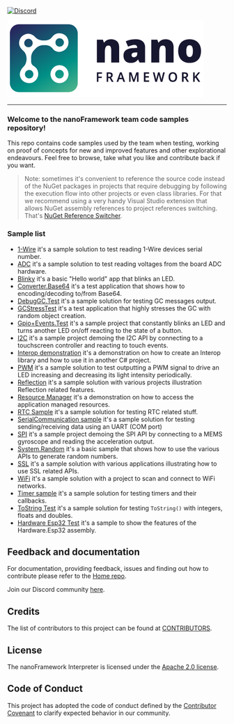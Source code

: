 [![Discord](https://img.shields.io/discord/478725473862549535.svg)](https://discord.gg/gCyBu8T)


![nanoFramework logo](https://github.com/nanoframework/Home/blob/master/resources/logo/nanoFramework-repo-logo.png)

-----

### Welcome to the **nanoFramework** team code samples repository!


This repo contains code samples used by the team when testing, working on proof of concepts for new and improved features and other explorational endeavours.
Feel free to browse, take what you like and contribute back if you want.

> Note: sometimes it's convenient to reference the source code instead of the NuGet packages in projects that require debugging by following the execution flow into other projects or even class libraries. For that we recommend using a very handy Visual Studio extension that allows NuGet assembly references to project references switching. That's [NuGet Reference Switcher](https://github.com/rsuter/NuGetReferenceSwitcher).

### Sample list

* [1-Wire](1-Wire) it's a sample solution to test reading 1-Wire devices serial number.
* [ADC](ADC) it's a sample solution to test reading voltages from the board ADC hardware.
* [Blinky](Blinky) it's a basic "Hello world" app that blinks an LED.
* [Converter.Base64](Converter.Base64) it's a test application that shows how to encoding/decoding to/from Base64.
* [DebugGC.Test](DebugGC.Test) it's a sample solution for testing GC messages output.
* [GCStressTest](GCStressTest) it's a test application that highly stresses the GC with random object creation.
* [Gpio+Events.Test](Gpio+Events.Test) it's a sample project that constantly blinks an LED and turns another LED on/off reacting to the state of a button.
* [I2C](I2C) it's a sample project demoing the I2C API by connecting to a touchscreen controller and reacting to touch events.
* [Interop demonstration](Interop) it's a demonstration on how to create an Interop library and how to use it in another C# project.
* [PWM](PWM) it's a sample solution to test outputting a PWM signal to drive an LED increasing and decreasing its light intensity periodically.
* [Reflection](Reflection) it's a sample solution with various projects illustration Reflection related features.
* [Resource Manager](ManagedResources) it's a demonstration on how to access the application managed resources.
* [RTC Sample](RTC) it's a sample solution for testing RTC related stuff.
* [SerialCommunication sample](/SerialCommunication) it's a sample solution for testing sending/receiving data using an UART (COM port)
* [SPI](SPI) it's a sample project demoing the SPI API by connecting to a MEMS gyroscope and reading the acceleration output.
* [System.Random](System.Random) it's a basic sample that shows how to use the various APIs to generate random numbers.
* [SSL](SSL) it's a sample solution with various applications illustrating how to use SSL related APIs.
* [WiFi](WiFi) it's a sample solution with a project to scan and connect to WiFi networks.
* [Timer sample](/Timer) it's a sample solution for testing timers and their callbacks.
* [ToString Test](ToStringTest) it's a sample solution for testing `ToString()` with integers, floats and doubles.
* [Hardware Esp32 Test](HardwareEsp32) it's a sample to show the features of the Hardware.Esp32 assembly.

## Feedback and documentation

For documentation, providing feedback, issues and finding out how to contribute please refer to the [Home repo](https://github.com/nanoframework/Home).

Join our Discord community [here](https://discord.gg/gCyBu8T).


## Credits

The list of contributors to this project can be found at [CONTRIBUTORS](https://github.com/nanoframework/Home/blob/master/CONTRIBUTORS.md).


## License

The nanoFramework Interpreter is licensed under the [Apache 2.0 license](http://www.apache.org/licenses/LICENSE-2.0).


## Code of Conduct
This project has adopted the code of conduct defined by the [Contributor Covenant](http://contributor-covenant.org/)
to clarify expected behavior in our community.
